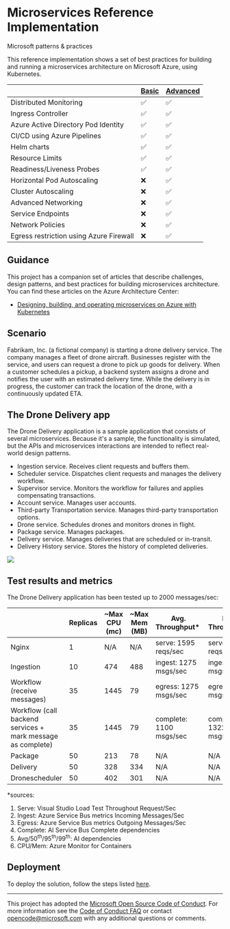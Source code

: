 # Microservices Reference Implementation
Microsoft patterns & practices

This reference implementation shows a set of best practices for building and running a microservices architecture on Microsoft Azure, using Kubernetes.

|                                         | [Basic](https://github.com/mspnp/microservices-reference-implementation/tree/basic) | [Advanced](https://github.com/mspnp/microservices-reference-implementation/) |
|-----------------------------------------|-------|----------|
| Distributed Monitoring                  |  ✅   |    ✅    |
| Ingress Controller                      |  ✅   |    ✅    |
| Azure Active Directory Pod Identity     |  ✅   |    ✅    |
| CI/CD using Azure Pipelines             |  ✅   |    ✅    |
| Helm charts                             |  ✅   |    ✅    |
| Resource Limits                         |  ✅   |    ✅    |
| Readiness/Liveness Probes               |  ✅   |    ✅    |
| Horizontal Pod Autoscaling              |  ❌   |    ✅    |
| Cluster Autoscaling                     |  ❌   |    ✅    |
| Advanced Networking                     |  ❌   |    ✅    |
| Service Endpoints                       |  ❌   |    ✅    |
| Network Policies                        |  ❌   |    ✅    |
| Egress restriction using Azure Firewall |  ❌   |    ✅    |

## Guidance

This project has a companion set of articles that describe challenges, design patterns, and best practices for building microservices architecture. You can find these articles on the Azure Architecture Center:

- [Designing, building, and operating microservices on Azure with Kubernetes](https://docs.microsoft.com/azure/architecture/microservices)

## Scenario

​Fabrikam, Inc. (a fictional company) is starting a drone delivery service. The company manages a fleet of drone aircraft. Businesses register with the service, and users can request a drone to pick up goods for delivery. When a customer schedules a pickup, a backend system assigns a drone and notifies the user with an estimated delivery time. While the delivery is in progress, the customer can track the location of the drone, with a continuously updated ETA.

## The Drone Delivery app

The Drone Delivery application is a sample application that consists of several microservices. Because it's a sample, the functionality is simulated, but the APIs and microservices interactions are intended to reflect real-world design patterns.

- Ingestion service. Receives client requests and buffers them.
- Scheduler service. Dispatches client requests and manages the delivery workflow.
- Supervisor service. Monitors the workflow for failures and applies compensating transactions.
- Account service. Manages user accounts.
- Third-party Transportation service. Manages third-party transportation options.
- Drone service. Schedules drones and monitors drones in flight.
- Package service. Manages packages.
- Delivery service. Manages deliveries that are scheduled or in-transit.
- Delivery History service. Stores the history of completed deliveries.

![](./architecture.png)

## Test results and metrics
The Drone Delivery application has been tested up to 2000 messages/sec:


|                                          | Replicas | ~Max CPU (mc) | ~Max Mem (MB) | Avg. Throughput*        | Max. Throughput*        | Avg (ms) | 50<sup>th</sup> (ms) | 95<sup>th</sup> (ms) | 99<sup>th</sup> (ms) |
|------------------------------------------|----------|---------------|---------------|-------------------------|-------------------------|----------|-----------|-----------|-----------|
| Nginx                                    | 1        | N/A           | N/A           | serve: 1595 reqs/sec    | serve: 1923 reqs/sec    | N/A      | N/A       | N/A       | N/A       |
| Ingestion                                | 10       | 474           | 488           | ingest: 1275 msgs/sec   | ingest: 1710 msgs/sec   | 251      | 50.1      | 1560      | 2540      |
| Workflow (receive messages)              | 35       | 1445          | 79            | egress: 1275 msgs/sec   | egress: 1710 msgs/sec   | 81.5     | 0         | 25.7      | 121       |
| Workflow (call backend services + mark message as complete) | 35       | 1445          | 79            | complete: 1100 msgs/sec | complete: 1322 msgs/sec | 561.8    | 447       | 1350      | 2540      |
| Package                                  | 50       | 213           | 78            | N/A                     | N/A                     | 67.5     | 53.9      | 165       | 306       |
| Delivery                                 | 50       | 328           | 334           | N/A                     | N/A                     | 93.8     | 82.4      | 200       | 304       |
| Dronescheduler                           | 50       | 402           | 301           | N/A                     | N/A                     | 85.9     | 72.6      | 203       | 308       |



*sources:
1. Serve: Visual Studio Load Test Throughout Request/Sec
2. Ingest: Azure Service Bus metrics Incoming Messages/Sec
3. Egress: Azure Service Bus metrics Outgoing Messages/Sec
4. Complete: AI Service Bus Complete dependencies
5. Avg/50<sup>th</sup>/95<sup>th</sup>/99<sup>th</sup>: AI dependencies
6. CPU/Mem: Azure Monitor for Containers


## Deployment

To deploy the solution, follow the steps listed [here](./deployment.md).




---

This project has adopted the [Microsoft Open Source Code of Conduct](https://opensource.microsoft.com/codeofconduct/). For more information see the [Code of Conduct FAQ](https://opensource.microsoft.com/codeofconduct/faq/) or contact [opencode@microsoft.com](mailto:opencode@microsoft.com) with any additional questions or comments.
